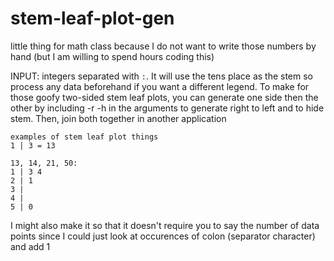 # stem-leaf-plot-gen
little thing for math class because I do not want to write those numbers by hand (but I am willing to spend hours coding this)

INPUT: integers separated with `:`. It will use the tens place as the stem so process any data beforehand if you want a different legend.
To make for those goofy two-sided stem leaf plots, you can generate one side then the other by including -r -h in the arguments to generate right to left and to hide stem. Then, join both together in another application

```
examples of stem leaf plot things
1 | 3 = 13

13, 14, 21, 50:
1 | 3 4
2 | 1
3 |
4 |
5 | 0
```

I might also make it so that it doesn't require you to say the number of data points since I could just look at occurences of colon (separator character) and add 1
